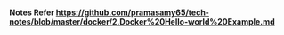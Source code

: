 #### Notes Refer https://github.com/pramasamy65/tech-notes/blob/master/docker/2.Docker%20Hello-world%20Example.md
